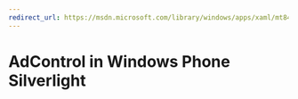 ```yaml
---
redirect_url: https://msdn.microsoft.com/library/windows/apps/xaml/mt842563.aspx
---
```


# AdControl in Windows Phone Silverlight
